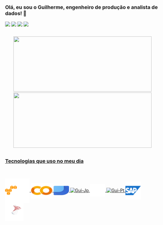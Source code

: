 ##

### Olá, eu sou o Guilherme, engenheiro de produção e analista de dados! 👋

<div> 
  <a href="https://www.linkedin.com/in/guilherme-ribeiro-valle" target="_blank"><img src="https://img.shields.io/badge/LinkedIn-0077B5?style=for-the-badge&logo=linkedin&logoColor=white"></a>
  <a href="https://instagram.com/guilhermervalle" target="_blank"><img src="https://img.shields.io/badge/-Instagram-%23E4405F?style=for-the-badge&logo=instagram&logoColor=white" target="_blank"></a>
 <a href="https://kaggle.com/guilhermervalle" target="_blank"><img src="https://img.shields.io/badge/Kaggle-20BEFF?style=for-the-badge&logo=Kaggle&logoColor=white"></a> 
 <a href = "mailto:guilherme2mg@gmail.com"><img src="https://img.shields.io/badge/-Gmail-%23333?style=for-the-badge&logo=gmail&logoColor=white" target="_blank"></a>
 
</div>

##

<div align="center">
  <a href="https://github.com/guilhermervalle">
  <img height="180em" width="450" src="https://github-readme-stats.vercel.app/api?username=guilhermervalle&show_icons=true&theme=dark&include_all_commits=true&count_private=true"/>
  <img height="180em" width="450" src="https://github-readme-stats.vercel.app/api/top-langs/?username=guilhermervalle&layout=compact&langs_count=7&theme=dark"/>
</div>

##

### Tecnologias que uso no meu dia

##

<div style="display: inline_block"><br>
  <img align="center" alt="Gui-Aws" height="80" width="80" src="https://raw.githubusercontent.com/guilhermervalle/da-ebac/17ae6cd249638c19fd585569007d4f27517a1461/amazon-web-services.svg">
  <img align="center" alt="Gui-Co" height="50" width="70" src="https://raw.githubusercontent.com/guilhermervalle/da-ebac/6fe15a2e4a3117bd5350cc55761e07a1e18cbf11/google-colaboratory.svg">
    <img align="center" alt="Gui-Ds" height="30" width="50" src="https://raw.githubusercontent.com/guilhermervalle/da-ebac/6fe15a2e4a3117bd5350cc55761e07a1e18cbf11/google-data-studio.svg">
  <img align="center" alt="Gui-Jp" height="40" width="50" src="https://cdn.jsdelivr.net/gh/devicons/devicon/icons/jupyter/jupyter-original-wordmark.svg">
  <img align="center" alt="Gui-Bi" height="40" width="50" src="https://raw.githubusercontent.com/guilhermervalle/da-ebac/87e01c79b111fe51f9d41f6bc68ad66c4beb4914/power-bi.svg">
  <img align="center" alt="Gui-Pt" height="40" width="50" src="https://cdn.jsdelivr.net/gh/devicons/devicon/icons/python/python-original.svg">
  <img align="center" alt="Gui-Sap" height="60" width="50" src="https://raw.githubusercontent.com/guilhermervalle/da-ebac/87e01c79b111fe51f9d41f6bc68ad66c4beb4914/sap.svg">
   <img align="center" alt="Gui-Sql" height="60" width="60" src="https://raw.githubusercontent.com/guilhermervalle/da-ebac/17ae6cd249638c19fd585569007d4f27517a1461/sql.svg">
   
</div>

##
